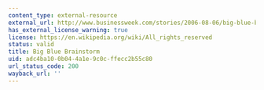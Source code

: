 ```yaml
---
content_type: external-resource
external_url: http://www.businessweek.com/stories/2006-08-06/big-blue-brainstorm
has_external_license_warning: true
license: https://en.wikipedia.org/wiki/All_rights_reserved
status: valid
title: Big Blue Brainstorm
uid: adc4ba10-0b04-4a1e-9c0c-ffecc2b55c80
url_status_code: 200
wayback_url: ''
---
```

